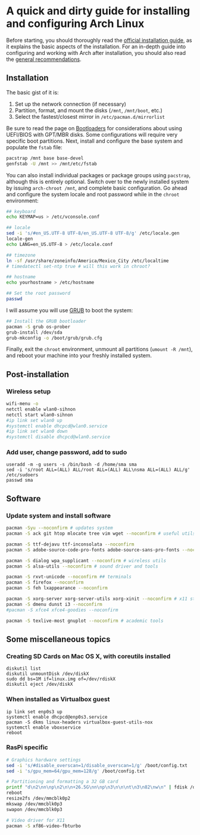 # A quick and dirty guide for installing and configuring Arch Linux

Before starting, you should thoroughly read the [official installation guide](https://wiki.archlinux.org/index.php/installation_guide), as it explains the basic aspects of the installation. For an in-depth guide into configuring and working with Arch after installation, you should also read the [general recommendations](https://wiki.archlinux.org/index.php/General_recommendations).


## Installation

The basic gist of it is:

1. Set up the network connection (if necessary)
2. Partition, format, and mount the disks (`/mnt`, `/mnt/boot`, etc.)
3. Select the fastest/closest mirror in `/etc/pacman.d/mirrorlist`

Be sure to read the page on [Bootloaders](https://wiki.archlinux.org/index.php/Category:Boot_loaders) for considerations about using UEFI/BIOS with GPT/MBR disks. Some configurations will require very specific boot partitions. Next, install and configure the base system and populate the `fstab` file:

```sh
pacstrap /mnt base base-devel
genfstab -U /mnt >> /mnt/etc/fstab
```

You can also install individual packages or package groups using `pacstrap`, although this is entirely optional. Switch over to the newly installed system by issuing `arch-chroot /mnt`, and complete basic configuration. Go ahead and configure the system locale and root password while in the `chroot` environment:

```sh
## keyboard
echo KEYMAP=us > /etc/vconsole.conf

## locale
sed -i 's/#en_US.UTF-8 UTF-8/en_US.UTF-8 UTF-8/g' /etc/locale.gen
locale-gen
echo LANG=en_US.UTF-8 > /etc/locale.conf

## timezone
ln -sf /usr/share/zoneinfo/America/Mexico_City /etc/localtime
# timedatectl set-ntp true # will this work in chroot?

## hostname
echo yourhostname > /etc/hostname

## Set the root password
passwd
```

I will assume you will use [GRUB](https://wiki.archlinux.org/index.php/GRUB) to boot the system:

```sh
## Install the GRUB bootloader
pacman -S grub os-prober
grub-install /dev/sda
grub-mkconfig -o /boot/grub/grub.cfg
```

Finally, exit the `chroot` environment, unmount all partitions (`umount -R /mnt`), and reboot your machine into your freshly installed system.


## Post-installation

### Wireless setup
```sh
wifi-menu -o
netctl enable wlan0-sihnon
netctl start wlan0-sihnon
#ip link set wlan0 up
#systemctl enable dhcpcd@wlan0.service
#ip link set wlan0 down
#systemctl disable dhcpcd@wlan0.service
```

### Add user, change password, add to sudo
```shell
useradd -m -g users -s /bin/bash -d /home/sma sma
sed -i 's/root ALL=(ALL) ALL/root ALL=(ALL) ALL\nsma ALL=(ALL) ALL/g' /etc/sudoers
passwd sma
```


## Software

### Update system and install software
```sh
pacman -Syu --noconfirm # updates system
pacman -S ack git htop mlocate tree vim wget --noconfirm # useful utils

pacman -S ttf-dejavu ttf-inconsolata --noconfirm
pacman -S adobe-source-code-pro-fonts adobe-source-sans-pro-fonts --noconfirm # fonts

pacman -S dialog wpa_supplicant --noconfirm # wireless utils
pacman -S alsa-utils --noconfirm # sound driver and tools

pacman -S rxvt-unicode --noconfirm ## terminals
pacman -S firefox --noconfirm
pacman -S feh lxappearance --noconfirm

pacman -S xorg-server xorg-server-utils xorg-xinit --noconfirm # x11 stuff
pacman -S dmenu dunst i3 --noconfirm
#pacman -S xfce4 xfce4-goodies --noconfirm

pacman -S texlive-most gnuplot --noconfirm # academic tools
```

## Some miscellaneous topics

### Creating SD Cards on Mac OS X, with coreutils installed

```shell
diskutil list
diskutil unmountDisk /dev/diskX
sudo dd bs=1M if=linux.img of=/dev/rdiskX
diskutil eject /dev/diskX
```


### When installed as Virtualbox guest

```shell
ip link set enp0s3 up
systemctl enable dhcpcd@enp0s3.service
pacman -S dkms linux-headers virtualbox-guest-utils-nox
systemctl enable vboxservice
reboot
```


### RasPi specific

```sh
# Graphics hardware settings
sed -i 's/#disable_overscan=1/disable_overscan=1/g' /boot/config.txt
sed -i 's/gpu_mem=64/gpu_mem=128/g' /boot/config.txt

# Partitioning and formatting a 32 GB card
printf "d\n2\nn\np\n2\n\n+26.5G\nn\np\n3\n\n\nt\n3\n82\nw\n" | fdisk /dev/mmcblk0
reboot
resize2fs /dev/mmcblk0p2
mkswap /dev/mmcblk0p3
swapon /dev/mmcblk0p3

# Video driver for X11
pacman -S xf86-video-fbturbo
```
